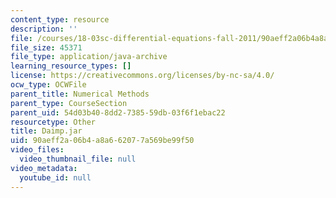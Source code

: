 ```yaml
---
content_type: resource
description: ''
file: /courses/18-03sc-differential-equations-fall-2011/90aeff2a06b4a8a662077a569be99f50_Daimp.jar
file_size: 45371
file_type: application/java-archive
learning_resource_types: []
license: https://creativecommons.org/licenses/by-nc-sa/4.0/
ocw_type: OCWFile
parent_title: Numerical Methods
parent_type: CourseSection
parent_uid: 54d03b40-8dd2-7385-59db-03f6f1ebac22
resourcetype: Other
title: Daimp.jar
uid: 90aeff2a-06b4-a8a6-6207-7a569be99f50
video_files:
  video_thumbnail_file: null
video_metadata:
  youtube_id: null
---
```

